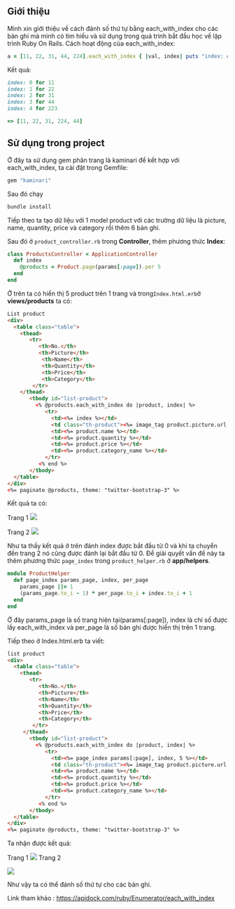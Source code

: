 ## Giới thiệu
   Mình xin giới thiệu về cách đánh số thứ tự bằng each_with_index cho các bản ghi mà mình có tìm hiểu và sử dụng trong quá trình bắt đầu học về lập trình Ruby On Rails.
   Cách hoạt động của each_with_index:
```ruby
a = [11, 22, 31, 44, 224].each_with_index { |val, index| puts "index: #{index} for #{val}" }
```
   Kết quả:
```ruby
index: 0 for 11
index: 1 for 22
index: 2 for 31
index: 3 for 44
index: 4 for 223

=> [11, 22, 31, 224, 44]
```
##  Sử dụng trong project
Ở đây ta sử dụng gem phân trang là kaminari để kết hợp với each_with_index, ta cài đặt trong Gemfile:
```ruby
gem "kaminari"
```
 Sau đó chạy
```ruby
bundle install
```
 Tiếp theo ta tạo dữ liệu với 1 model product với các trường dữ liệu là picture, name, quantity, price và category rồi thêm 6 bản ghi.

 Sau đó ở `product_controller.rb` trong **Controller**, thêm phương thức **Index**:
```ruby
class ProductsController < ApplicationController
  def index
    @products = Product.page(params[:page]).per 5
  end
end
```
Ở trên ta có hiển thị 5 product trên 1 trang và trong`Index.html.erb`ở **views/products** ta có:
```html
List product
<div>
  <table class="table">
    <thead>
       <tr>
          <th>No.</th>
          <th>Picture</th>
           <th>Name</th>
           <th>Quantity</th>
           <th>Price</th>
           <th>Category</th>
        </tr>
    </thead>
       <tbody id="list-product">
         <% @products.each_with_index do |product, index| %>
            <tr>
              <td><%= index %></td>
              <td class="th-product"><%= image_tag product.picture.url %></td>
              <td><%= product.name %></td>
              <td><%= product.quantity %></td>
              <td><%= product.price %></td>
              <td><%= product.category_name %></td>
            </tr>
          <% end %>
       </tbody>
  </table>
</div>
<%= paginate @products, theme: "twitter-bootstrap-3" %>
```

  Kết quả ta có:

Trang 1
  ![](https://images.viblo.asia/7dab7424-2558-4e4b-b0e9-866d0413aa0a.png)

Trang 2
  ![](https://images.viblo.asia/3a976326-7b02-4a96-bf36-f813dff9e769.png)

   Như ta thấy kết quả ở trên đánh index được bắt đầu từ 0 và khi ta chuyển đến trang 2 nó cũng được đánh lại bắt đầu từ 0.
   Để giải quyết vấn đề này ta thêm phương thức `page_index` trong `product_helper.rb` ở **app/helpers**.
```ruby
module ProductHelper
  def page_index params_page, index, per_page
    params_page ||= 1
    (params_page.to_i - 1) * per_page.to_i + index.to_i + 1
  end
end
```
Ở đây params_page là số trang hiện tại(params[:page]), index là chỉ số được lấy each_with_index và per_page là số bản ghi được hiển thị trên 1 trang.

Tiếp theo ở Index.html.erb ta viết:
```html
list product
<div>
  <table class="table">
    <thead>
       <tr>
          <th>No.</th>
          <th>Picture</th>
          <th>Name</th>
          <th>Quantity</th>
          <th>Price</th>
          <th>Category</th>
        </tr>
     </thead>
       <tbody id="list-product">
         <% @products.each_with_index do |product, index| %>
            <tr>
              <td><%= page_index params[:page], index, 5 %></td>
              <td class="th-product"><%= image_tag product.picture.url %></td>
              <td><%= product.name %></td>
              <td><%= product.quantity %></td>
              <td><%= product.price %></td>
              <td><%= product.category_name %></td>
            </tr>
          <% end %>
       </tbody>
  </table>
</div>
<%= paginate @products, theme: "twitter-bootstrap-3" %>
```
 Ta nhận được kết quả:

Trang 1
   ![](https://images.viblo.asia/663cc63d-0ac1-4dab-a192-1ce613be3cdf.png)
Trang 2

   ![](https://images.viblo.asia/b9ecb0f8-60e3-49f3-88e6-92ae8a226e74.png)
   
   Như vậy ta có thể đánh số thứ tự cho các bản ghi.
   
Link tham khảo : https://apidock.com/ruby/Enumerator/each_with_index